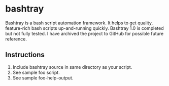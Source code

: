 # bashtray

Bashtray is a bash script automation framework.
It helps to get quality, feature-rich bash scripts up-and-running quickly.
Bashtray 1.0 is completed but not fully tested.
I have archived the project to GitHub for possible future reference.

## Instructions

1. Include bashtray source in same directory as your script.
2. See sample foo script.
3. See sample foo-help-output.
